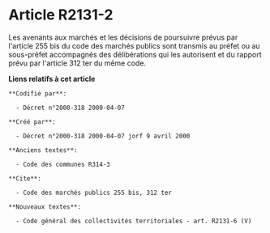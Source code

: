 # Article R2131-2

Les avenants aux marchés et les décisions de poursuivre prévus par l'article 255 bis du code des marchés publics sont
transmis au préfet ou au sous-préfet accompagnés des délibérations qui les autorisent et du rapport prévu par l'article 312
ter du même code.

**Liens relatifs à cet article**

	**Codifié par**:

	  - Décret n°2000-318 2000-04-07

	**Créé par**:

	  - Décret n°2000-318 2000-04-07 jorf 9 avril 2000

	**Anciens textes**:

	  - Code des communes R314-3

	**Cite**:

	  - Code des marchés publics 255 bis, 312 ter

	**Nouveaux textes**:

	  - Code général des collectivités territoriales - art. R2131-6 (V)
